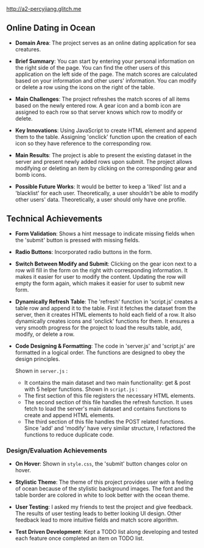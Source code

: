 http://a2-percyjiang.glitch.me
## Online Dating in Ocean
- **Domain Area**:
    The project serves as an online dating application for sea creatures. 
    
- **Brief Summary**:
    You can start by entering your personal information on the right side of the page. 
    You can find the other users of this application on the left side of the page.
    The match scores are calculated based on your information and other users' information. 
    You can modify or delete a row using the icons on the right of the table.
    
- **Main Challenges**:
    The project refreshes the match scores of all items based on the newly entered row.
    A gear icon and a bomb icon are assigned to each row so that server knows which row to modify or delete.
    
- **Key Innovations**:
    Using JavaScript to create HTML element and append them to the table.
    Assigning 'onclick' function upon the creation of each icon so they have reference to the corresponding row.

- **Main Results**:
    The project is able to present the existing dataset in the server and present newly added rows upon submit.
    The project allows modifying or deleting an item by clicking on the corresponding gear and bomb icons.
    
- **Possible Future Works**:
    It would be better to keep a 'liked' list and a 'blacklist' for each user.
    Theoretically, a user shouldn't be able to modify other users' data.
    Theoretically, a user should only have one profile.

## Technical Achievements
- **Form Validation**: 
    Shows a hint message to indicate missing fields when the 'submit' button is pressed with missing fields.

- **Radio Buttons**: Incorporated radio buttons in the form.

- **Switch Between Modify and Submit**:
    Clicking on the gear icon next to a row will fill in the form on the right with corresponding information.
    It makes it easier for user to modify the content.
    Updating the row will empty the form again, which makes it easier for user to submit new form.
    
- **Dynamically Refresh Table**:
    The 'refresh' function in 'script.js' creates a table row and append it to the table.
    First it fetches the dataset from the server, then it creates HTML elements to hold each field of a row.
    It also dynamically creates icons and 'onclick' functions for them.
    It ensures a very smooth progress for the project to load the results table, add, modify, or delete a row.
    
- **Code Designing & Formatting**:
    The code in 'server.js' and 'script.js' are formatted in a logical order.
    The functions are designed to obey the design principles.
    
    Shown in `server.js` :
    - It contains the main dataset and two main functionality: get & post with 5 helper functions.
    Shown in `script.js` :
    - The first section of this file registers the necessary HTML elements.
    - The second section of this file handles the refresh function. It uses fetch to load the server's main dataset
    and contains functions to create and append HTML elements.
    - The third section of this file handles the POST related functions. Since 'add' and 'modify' have very similar
    structure, I refactored the functions to reduce duplicate code.

### Design/Evaluation Achievements
- **On Hover**:  Shown in `style.css`, the 'submit' button changes color on hover.

- **Stylistic Theme**: 
    The theme of this project provides user with a feeling of ocean because of the stylistic background images.
    The font and the table border are colored in white to look better with the ocean theme.
    
- **User Testing**:
    I asked my friends to test the project and give feedback.
    The results of user testing leads to better looking UI design.
    Other feedback lead to more intuitive fields and match score algorithm.
    
- **Test Driven Development**:
    Kept a TODO list along developing and tested each feature once completed an item on TODO list.
